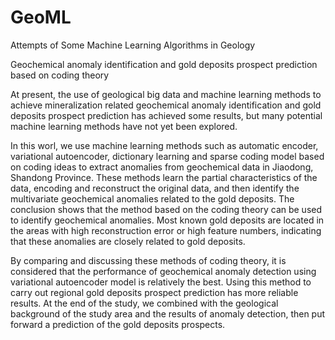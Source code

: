 # GeoML
Attempts of Some Machine Learning Algorithms in Geology

Geochemical anomaly identification and gold deposits prospect prediction based on coding theory

  At present, the use of geological big data and machine learning methods to achieve mineralization related geochemical anomaly identification and gold deposits prospect prediction has achieved some results, but many potential machine learning methods have not yet been explored. 

  In this worl, we use machine learning methods such as automatic encoder, variational autoencoder, dictionary learning and sparse coding model based on coding ideas to extract anomalies from geochemical data in Jiaodong, Shandong Province. These methods learn the partial characteristics of the data, encoding and reconstruct the original data, and then identify the multivariate geochemical anomalies related to the gold deposits. The conclusion shows that the method based on the coding theory can be used to identify geochemical anomalies. Most known gold deposits are located in the areas with high reconstruction error or high feature numbers, indicating that these anomalies are closely related to gold deposits. 

  By comparing and discussing these methods of coding theory, it is considered that the performance of geochemical anomaly detection using variational autoencoder model is relatively the best. Using this method to carry out regional gold deposits prospect prediction has more reliable results. At the end of the study, we combined with the geological background of the study area and the results of anomaly detection, then put forward a prediction of the gold deposits prospects.
